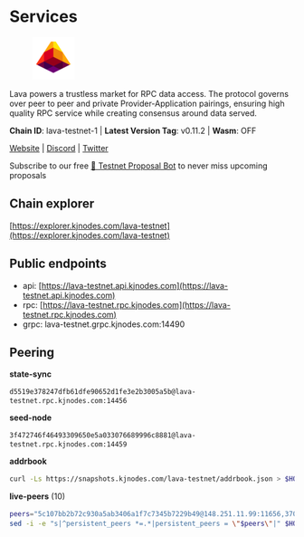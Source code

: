 # Services

<figure><img src="https://raw.githubusercontent.com/kj89/cosmos-images/main/logos/lava.png" alt=""><figcaption></figcaption></figure>

Lava powers a trustless market for RPC data access. The protocol  governs over peer to peer and private Provider-Application pairings,  ensuring high quality RPC service while creating consensus around data served.

**Chain ID**: lava-testnet-1 | **Latest Version Tag**: v0.11.2 | **Wasm**: OFF

[Website](https://lavanet.xyz) | [Discord](https://discord.com/invite/Tbk5NxTCdA) | [Twitter](https://twitter.com/lavanetxyz)



Subscribe to our free [🤖 Testnet Proposal Bot](https://t.me/kjnodes_testnet_proposal_bot) to never miss upcoming proposals


## Chain explorer
[https://explorer.kjnodes.com/lava-testnet](https://explorer.kjnodes.com/lava-testnet)

## Public endpoints

* api: [https://lava-testnet.api.kjnodes.com](https://lava-testnet.api.kjnodes.com)
* rpc: [https://lava-testnet.rpc.kjnodes.com](https://lava-testnet.rpc.kjnodes.com)
* grpc: lava-testnet.grpc.kjnodes.com:14490

## Peering

**state-sync**

```text
d5519e378247dfb61dfe90652d1fe3e2b3005a5b@lava-testnet.rpc.kjnodes.com:14456
```

**seed-node**

```text
3f472746f46493309650e5a033076689996c8881@lava-testnet.rpc.kjnodes.com:14459
```

**addrbook**
```bash
curl -Ls https://snapshots.kjnodes.com/lava-testnet/addrbook.json > $HOME/.lava/config/addrbook.json
```

**live-peers** (10)
```bash
peers="5c107bb2b72c930a5ab3406a1f7c7345b7229b49@148.251.11.99:11656,370ae92bd28701e0c1d8dc912ccf0d40fe0db3d5@157.90.245.166:26656,e1383b216c42acc842193c5ac7321ce6c0d73db0@78.47.37.142:26656,3f6d9698d9a5d9fe17afa5968ea652fae478b32f@185.250.37.239:32656,5e068fccd370b2f2e5ab4240a304323af6385f1f@172.93.110.154:27656,ba78f0ac713d5e7a0274ef593674dae337aabbee@176.103.222.18:26656,d5519e378247dfb61dfe90652d1fe3e2b3005a5b@65.109.68.190:14456,c55e0f1c1916bfa35127ca194263fe65c75c2995@38.242.251.1:26656,d8e81881ced029758f9623179a3c1ecf72aece2e@195.74.86.49:26656,bb8c8cea499a1fa7e97922b5a9882c2360c6575a@176.103.222.21:26656"
sed -i -e "s|^persistent_peers *=.*|persistent_peers = \"$peers\"|" $HOME/.lava/config/config.toml
```
